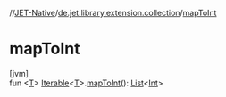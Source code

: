 //[JET-Native](../../index.md)/[de.jet.library.extension.collection](index.md)/[mapToInt](map-to-int.md)

# mapToInt

[jvm]\
fun &lt;[T](map-to-int.md)&gt; [Iterable](https://kotlinlang.org/api/latest/jvm/stdlib/kotlin.collections/-iterable/index.html)&lt;[T](map-to-int.md)&gt;.[mapToInt](map-to-int.md)(): [List](https://kotlinlang.org/api/latest/jvm/stdlib/kotlin.collections/-list/index.html)&lt;[Int](https://kotlinlang.org/api/latest/jvm/stdlib/kotlin/-int/index.html)&gt;
